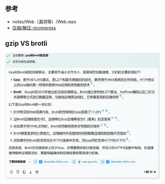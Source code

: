 ## 参考
- notes/Web（漏洞等）/Web.wps
- [压缩/解压-gcompress](https://goframe.org/pages/viewpage.action?pageId=1114313)

## gzip VS brotli
![_img.png](_img.png)


